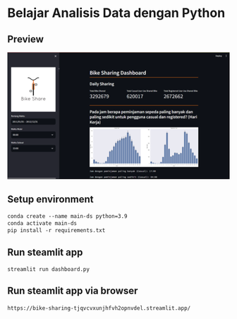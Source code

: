 # Belajar Analisis Data dengan Python

## Preview
![Preview](preview.png)

## Setup environment
```
conda create --name main-ds python=3.9
conda activate main-ds
pip install -r requirements.txt
```

## Run steamlit app
```
streamlit run dashboard.py
```

## Run steamlit app via browser
```
https://bike-sharing-tjqvcvxunjhfvh2opnvdel.streamlit.app/
```